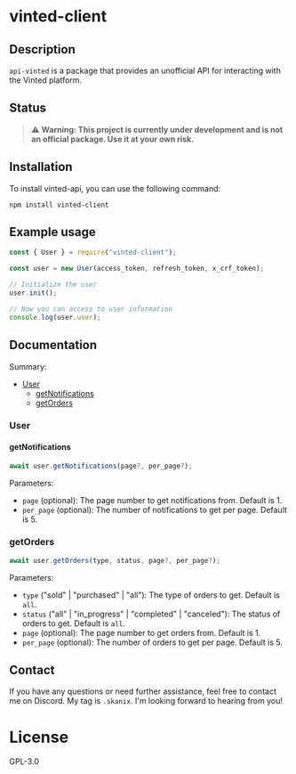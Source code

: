 # vinted-client

## Description

`api-vinted` is a package that provides an unofficial API for interacting with the Vinted platform.

## Status

> ⚠️ **Warning: This project is currently under development and is not an official package. Use it at your own risk.**

## Installation

To install vinted-api, you can use the following command:

```
npm install vinted-client
```

## Example usage

```javascript
const { User } = require("vinted-client");

const user = new User(access_token, refresh_token, x_crf_token);

// Initialize the user
user.init();

// Now you can access to user information
console.log(user.user);
```

## Documentation

Summary:

- [User](#user)
  - [getNotifications](#getnotifications)
  - [getOrders](#getorders)

### User

#### getNotifications

```javascript
await user.getNotifications(page?, per_page?);
```

Parameters:

- `page` (optional): The page number to get notifications from. Default is 1.
- `per_page` (optional): The number of notifications to get per page. Default is 5.

### getOrders

```javascript
await user.getOrders(type, status, page?, per_page?);
```

Parameters:

- `type` ("sold" | "purchased" | "all"): The type of orders to get. Default is `all`.
- `status` ("all" | "in_progress" | "completed" | "canceled"): The status of orders to get. Default is `all`.
- `page` (optional): The page number to get orders from. Default is 1.
- `per_page` (optional): The number of orders to get per page. Default is 5.

## Contact

If you have any questions or need further assistance, feel free to contact me on Discord. My tag is `.skanix`. I'm looking forward to hearing from you!

# License

GPL-3.0
